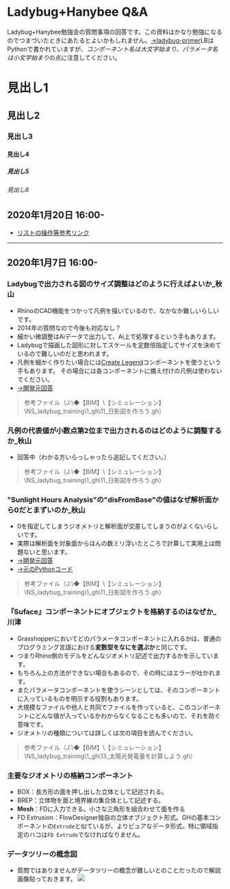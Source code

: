 # Ladybug+Hanybee Q&A
Ladybug+Hanybee勉強会の質問事項の回答です。この資料はかなり勉強になるのでつまづいたときにあたるとよいかもしれません。[→ladybug-primer](https://mostapharoudsari.gitbooks.io/ladybug-primer/content/)LBはPythonで書かれていますが、*コンポーネント名は大文字始まり、パラメータ名は小文字始まり*の点に注意してください。
# 見出し1
## 見出し2
### 見出し3
#### 見出し4
##### 見出し5
###### 見出し6
## 2020年1月20日 16:00-
* [リストの操作等参考リンク](https://note.com/kazuma7/n/nf0045d44c007)


---

## 2020年1月7日 16:00-
### Ladybugで出力される図のサイズ調整はどのように行えばよいか_秋山
* RhinoのCAD機能をつかって凡例を描いているので、なかなか難しいらしいです。
* 2014年の質問なので今後も対応なし？
* 細かい微調整はAiデータで出力して、Ai上で処理するという手もあります。
* Ladybugで描画した図形に対してスケールを定数倍指定してサイズを決めているので難しいのだと思われます。
* 凡例を細かく作りたい場合には[Create Legend](>https://rhino.github.io/components/ladybug/createLegend.html)コンポーネントを使うという手もあります。
その場合には各コンポーネントに備え付けの凡例は使わないでください。
* [→開発元回答](https://www.grasshopper3d.com/group/ladybug/forum/topics/view-dependant-legend)

> 参考ファイル（J:\◆【BIM】\【シミュレーション】\NS_ladybug_training\1_gh\11_日影図を作ろう.gh）

### 凡例の代表値が小数点第2位まで出力されるのはどのように調整するか_秋山
* 回答中（わかる方いらっしゃったら追記してください。）

> 参考ファイル（J:\◆【BIM】\【シミュレーション】\NS_ladybug_training\1_gh\11_日影図を作ろう.gh）

### "Sunlight Hours Analysis"の"disFromBase"の値はなぜ解析面から0だとまずいのか_秋山
* 0を指定してしまうジオメトリと解析面が交差してしまうのがよくないらしいです。
* 実際は解析面を対象面からほんの数ミリ浮いたところで計算して実用上は問題ないと思います。
* [→開発元回答](https://discourse.ladybug.tools/t/ladybug-sunlight-hours-analysis/4256)
* [→元のPythonコード](https://github.com/ladybug-tools/ladybug-legacy/blob/master/src/Ladybug_Sunlight%20Hours%20Analysis.py)

> 参考ファイル（J:\◆【BIM】\【シミュレーション】\NS_ladybug_training\1_gh\11_日影図を作ろう.gh）

### 『Suface』コンポーネントにオブジェクトを格納するのはなぜか_川津
* Grasshopperにおいてどのパラメータコンポーネントに入れるかは、普通のプログラミング言語における**変数型をなにを選ぶか**と同じです。
* つまりRhino側のモデルをどんなジオメトリ記述で出力するかを示しています。
* もちろん上の方法ができない場合もあるので、その時にはエラーが吐かれます。
* またパラメータコンポーネントを使うシーンとしては、そのコンポーネントに入っているものを明示する役割もあります。
* 大規模なファイルや他人と共同でファイルを作っていると、このコンポーネントにどんな値が入っているかわからなくなることも多いので、それを防ぐ意味です。
* ジオメトリの種類については詳しくは次の項目を読んでください。
> 参考ファイル（J:\◆【BIM】\【シミュレーション】\NS_ladybug_training\1_gh\13_太陽光発電量を計算しよう.gh）

### 主要なジオメトリの格納コンポーネント	
* BOX：長方形の面を押し出した立体として記述される。
* BREP：立体物を面と境界線の集合体として記述する。
* **Mesh**：FDに入力できる。小さな三角形を組合わせて面を作る
* FD Extrusion：FlowDesigner独自の立体オブジェクト形式。GHの基本コンポーネントの`Extrude`と似ているが、よりピュアなデータ形式。特に領域指定のハコは`FD Extrude`でなければなりません。

### データツリーの概念図
* 質問ではありませんがデータツリーの概念が難しいとのことだったので解説画像貼っておきます。
![](img/img1.jpg)
